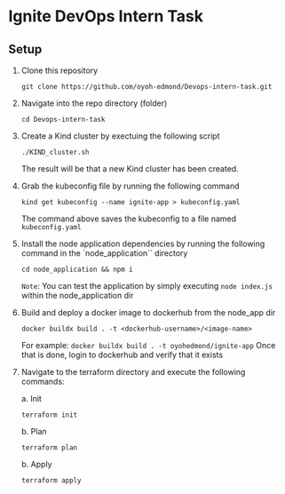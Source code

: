 # Ignite DevOps Intern Task

## Setup
1. Clone this repository
    ```
    git clone https://github.com/oyoh-edmond/Devops-intern-task.git
    ```

2. Navigate into the repo directory (folder)
    ```
    cd Devops-intern-task
    ```

3. Create a Kind cluster by exectuing the following script
    ```
    ./KIND_cluster.sh
    ```
    The result will be that a new Kind cluster has been created.


4. Grab the kubeconfig file by running the following command
    ```
    kind get kubeconfig --name ignite-app > kubeconfig.yaml
    ```
    The command above saves the kubeconfig to a file named `kubeconfig.yaml`

5. Install the node application dependencies by running the following command in the `node_application`` directory
    
    ```
    cd node_application && npm i
    ```
    `Note`: You can test the application by simply executing `node index.js` within the node_application dir

6. Build and deploy a docker image to dockerhub from the node_app dir
    ```
    docker buildx build . -t <dockerhub-username>/<image-name>
    ```
    For example: `docker buildx build . -t oyohedmond/ignite-app`
    Once that is done, login to dockerhub and verify that it exists

7. Navigate to the terraform directory and execute the following commands:
    
    a. Init 
    ```
    terraform init
    ```

    b. Plan
    ```
    terraform plan
    ```
    
    b. Apply
    ```
    terraform apply
    ```
    









